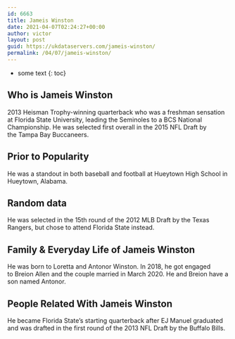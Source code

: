 ```yaml
---
id: 6663
title: Jameis Winston
date: 2021-04-07T02:24:27+00:00
author: victor
layout: post
guid: https://ukdataservers.com/jameis-winston/
permalink: /04/07/jameis-winston/
---
```


* some text
{: toc}


## Who is Jameis Winston



2013 Heisman Trophy-winning quarterback who was a freshman sensation at Florida State University, leading the Seminoles to a BCS National Championship. He was selected first overall in the 2015 NFL Draft by the Tampa Bay Buccaneers.

                
                
                
## Prior to Popularity



He was a standout in both baseball and football at Hueytown High School in Hueytown, Alabama.

                
                
                
## Random data



He was selected in the 15th round of the 2012 MLB Draft by the Texas Rangers, but chose to attend Florida State instead.

                
                
                
## Family & Everyday Life of Jameis Winston



He was born to Loretta and Antonor Winston. In 2018, he got engaged to Breion Allen and the couple married in March 2020. He and Breion have a son named Antonor. 

                
                
                
## People Related With Jameis Winston



He became Florida State&#8217;s starting quarterback after EJ Manuel graduated and was drafted in the first round of the 2013 NFL Draft by the Buffalo Bills.

                
              
            
          
          
          